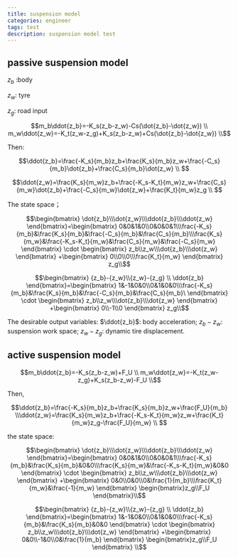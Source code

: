 ```yaml
---
title: suspension model
categories: engineer
tags: test
description: suspension model test
---
```

## passive suspension model

$z_b$ :body

$z_w$: tyre

$z_g$: road input

$$m_b\ddot{z_b}=-K_s(z_b-z_w)-Cs(\dot{z_b}-\dot{z_w}) \\ m_w\ddot{z_w}=-K_t(z_w-z_g)+K_s(z_b-z_w)+Cs(\dot{z_b}-\dot{z_w}) \\$$

Then:

$$\ddot{z_b}=\frac{-K_s}{m_b}z_b+\frac{K_s}{m_b}z_w+\frac{-C_s}{m_b}\dot{z_b}+\frac{C_s}{m_b}\dot{z_w} \\ $$

$$\ddot{z_w}=\frac{K_s}{m_w}z_b+\frac{-K_s-K_t}{m_w}z_w+\frac{C_s}{m_w}\dot{z_b}+\frac{-C_s}{m_w}\dot{z_w}+\frac{K_t}{m_w}z_g \\ $$

The state space；

$$\begin{bmatrix} \dot{z_b}\\\dot{z_w}\\\ddot{z_b}\\\ddot{z_w} \end{bmatrix}=\begin{bmatrix} 0&0&1&0\\0&0&0&1\\\frac{-K_s}{m_b}&\frac{K_s}{m_b}&\frac{-C_s}{m_b}&\frac{C_s}{m_b}\\\frac{K_s}{m_w}&\frac{-K_s-K_t}{m_w}&\frac{C_s}{m_w}&\frac{-C_s}{m_w} \end{bmatrix} \cdot \begin{bmatrix} z_b\\z_w\\\dot{z_b}\\\dot{z_w} \end{bmatrix} +\begin{bmatrix} 0\\0\\0\\\frac{K_t}{m_w} \end{bmatrix} z_g\\$$

$$\begin{bmatrix} {z_b}-{z_w}\\{z_w}-{z_g} \\ \ddot{z_b} \end{bmatrix}=\begin{bmatrix} 1&-1&0&0\\0&1&0&0\\\frac{-K_s}{m_b}&\frac{K_s}{m_b}&\frac{-C_s}{m_b}&\frac{C_s}{m_b}\ \end{bmatrix} \cdot \begin{bmatrix} z_b\\z_w\\\dot{z_b}\\\dot{z_w} \end{bmatrix} +\begin{bmatrix} 0\\-1\\0 \end{bmatrix} z_g\\$$

The desirable output variables: $\ddot{z_b}$: body acceleration; $z_b-z_w$: suspension work space; $z_w-z_g$: dynamic tire displacement.

##  active suspension model

$$m_b\ddot{z_b}=-K_s(z_b-z_w)+F_U \\ m_w\ddot{z_w}=-K_t(z_w-z_g)+K_s(z_b-z_w)-F_U \\$$

Then,

$$\ddot{z_b}=\frac{-K_s}{m_b}z_b+\frac{K_s}{m_b}z_w+\frac{F_U}{m_b}  \\\ddot{z_w}=\frac{K_s}{m_w}z_b+\frac{-K_s-K_t}{m_w}z_w+\frac{K_t}{m_w}z_g-\frac{F_U}{m_w} \\ $$

the state space:

$$\begin{bmatrix} \dot{z_b}\\\dot{z_w}\\\ddot{z_b}\\\ddot{z_w} \end{bmatrix}=\begin{bmatrix} 0&0&1&0\\0&0&0&1\\\frac{-K_s}{m_b}&\frac{K_s}{m_b}&0&0\\\frac{K_s}{m_w}&\frac{-K_s-K_t}{m_w}&0&0 \end{bmatrix} \cdot \begin{bmatrix} z_b\\z_w\\\dot{z_b}\\\dot{z_w} \end{bmatrix} +\begin{bmatrix} 0&0\\0&0\\0&\frac{1}{m_b}\\\frac{K_t}{m_w}&\frac{-1}{m_w} \end{bmatrix} \begin{bmatrix}z_g\\F_U \end{bmatrix}\\$$

$$\begin{bmatrix} {z_b}-{z_w}\\{z_w}-{z_g} \\ \ddot{z_b} \end{bmatrix}=\begin{bmatrix} 1&-1&0&0\\0&1&0&0\\\frac{-K_s}{m_b}&\frac{K_s}{m_b}&0&0 \end{bmatrix} \cdot \begin{bmatrix} z_b\\z_w\\\dot{z_b}\\\dot{z_w} \end{bmatrix} +\begin{bmatrix} 0&0\\-1&0\\0&\frac{1}{m_b} \end{bmatrix} \begin{bmatrix}z_g\\F_U \end{bmatrix} \\$$
